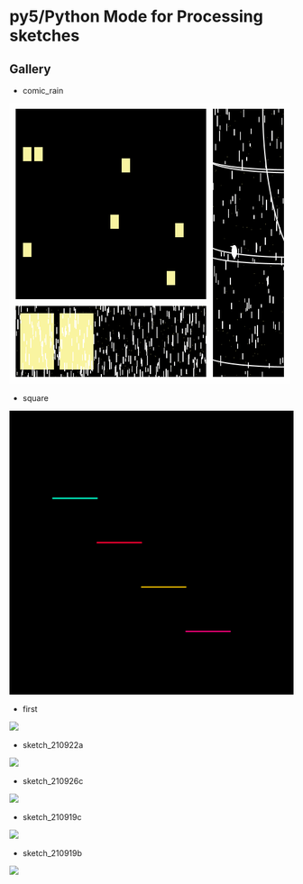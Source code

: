 # py5/Python Mode for Processing sketches

## Gallery

- comic_rain

<img src="./gifs/comic_rain_3.gif">

- square

<img src="./gifs/square_2.gif">

- first

<img src="./gifs/first.gif">

- sketch_210922a

<img src="./gifs/sketch_210922a.gif">

- sketch_210926c

<img src="./gifs/sketch_210926c.gif">

- sketch_210919c

<img src="./gifs/sketch_210919c.gif">

- sketch_210919b

<img src="./gifs/sketch_210919b.gif">